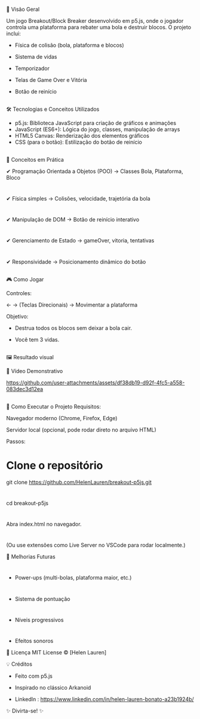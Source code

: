 📌 Visão Geral

Um jogo Breakout/Block Breaker desenvolvido em p5.js, onde o jogador controla uma plataforma para rebater uma bola e destruir blocos. O projeto inclui:

- Física de colisão (bola, plataforma e blocos)

- Sistema de vidas

- Temporizador

- Telas de Game Over e Vitória

- Botão de reinício

##

🛠 Tecnologias e Conceitos Utilizados

- p5.js:	Biblioteca JavaScript para criação de gráficos e animações
- JavaScript (ES6+):	Lógica do jogo, classes, manipulação de arrays
- HTML5 Canvas:	Renderização dos elementos gráficos
- CSS (para o botão):	Estilização do botão de reinício

##

📌 Conceitos em Prática

✔ Programação Orientada a Objetos (POO) → Classes Bola, Plataforma, Bloco
#
✔ Física simples → Colisões, velocidade, trajetória da bola
#
✔ Manipulação de DOM → Botão de reinício interativo
#
✔ Gerenciamento de Estado → gameOver, vitoria, tentativas
#
✔ Responsividade → Posicionamento dinâmico do botão

##

🎮 Como Jogar

Controles:

← → (Teclas Direcionais) → Movimentar a plataforma

Objetivo:

- Destrua todos os blocos sem deixar a bola cair.

- Você tem 3 vidas.

##

🖼️ Resultado visual

🎥 Vídeo Demonstrativo

https://github.com/user-attachments/assets/df38db19-d92f-4fc5-a558-083dec3d12ea

##

🚀 Como Executar o Projeto
Requisitos:

Navegador moderno (Chrome, Firefox, Edge)

Servidor local (opcional, pode rodar direto no arquivo HTML)

Passos:

# Clone o repositório
git clone https://github.com/HelenLauren/breakout-p5js.git 
#
cd breakout-p5js
#
Abra index.html no navegador.
#
(Ou use extensões como Live Server no VSCode para rodar localmente.)

📌 Melhorias Futuras
#
- Power-ups (multi-bolas, plataforma maior, etc.)
#
- Sistema de pontuação
#
- Níveis progressivos
#
- Efeitos sonoros

📄 Licença
MIT License © [Helen Lauren]

💡 Créditos
- Feito com p5.js

- Inspirado no clássico Arkanoid

- LinkedIn : https://www.linkedin.com/in/helen-lauren-bonato-a23b1924b/

✨ Divirta-se! ✨
